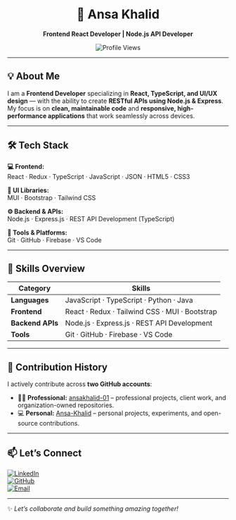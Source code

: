 <div align="center">

# 🚀 Ansa Khalid  
**Frontend React Developer | Node.js API Developer**

![Profile Views](https://komarev.com/ghpvc/?username=Ansa-Khalid&style=for-the-badge)

</div>

---

## 💡 About Me

I am a **Frontend Developer** specializing in **React, TypeScript, and UI/UX design** — with the ability to create **RESTful APIs using Node.js & Express**.  
My focus is on **clean, maintainable code** and **responsive, high-performance applications** that work seamlessly across devices.

---

## 🛠 Tech Stack

**💻 Frontend:**  
React · Redux · TypeScript · JavaScript · JSON · HTML5 · CSS3  

**🎨 UI Libraries:**  
MUI · Bootstrap · Tailwind CSS  

**⚙ Backend & APIs:**  
Node.js · Express.js · REST API Development (TypeScript)  

**🧰 Tools & Platforms:**  
Git · GitHub · Firebase · VS Code  

---

## 📌 Skills Overview

| Category       | Skills |
|----------------|--------|
| **Languages**  | JavaScript · TypeScript · Python · Java |
| **Frontend**   | React · Redux · Tailwind CSS · MUI · Bootstrap |
| **Backend APIs** | Node.js · Express.js · REST API Development |
| **Tools**      | Git · GitHub · Firebase · VS Code |

---

## 🧾 Contribution History

I actively contribute across **two GitHub accounts**:

- 🧑‍💼 **Professional:** [ansakhalid-01](https://github.com/ansakhalid-01) – professional projects, client work, and organization-owned repositories.  
- 💻 **Personal:** [Ansa-Khalid](https://github.com/Ansa-Khalid) – personal projects, experiments, and open-source contributions.

---

## 📫 Let’s Connect

[![LinkedIn](https://img.shields.io/badge/LinkedIn-0A66C2?style=for-the-badge&logo=linkedin&logoColor=white)](https://linkedin.com/in/ansa-khalid/)  
[![GitHub](https://img.shields.io/badge/GitHub-181717?style=for-the-badge&logo=github&logoColor=white)](https://github.com/ansakhalid-01)  
[![Email](https://img.shields.io/badge/Email-D14836?style=for-the-badge&logo=gmail&logoColor=white)](mailto:ansakhalid3@gmail.com)  

---

✨ *Let’s collaborate and build something amazing together!*  
